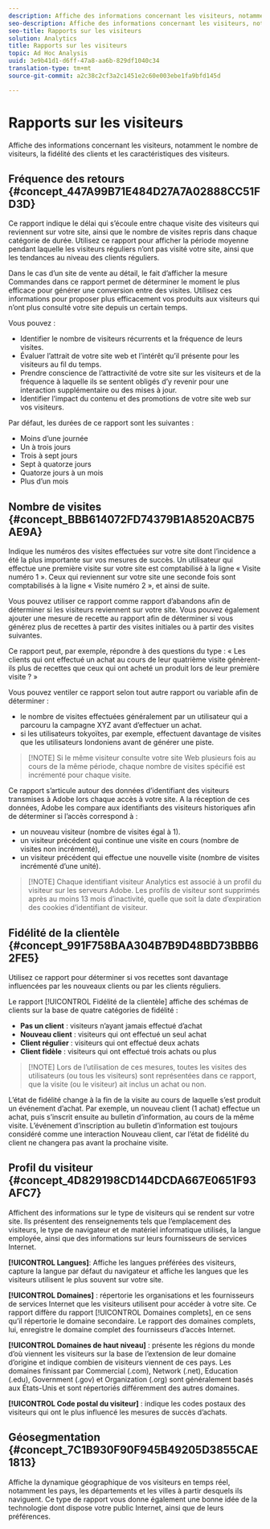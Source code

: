 ```yaml
---
description: Affiche des informations concernant les visiteurs, notamment le nombre de visiteurs, la fidélité des clients et les caractéristiques des visiteurs.
seo-description: Affiche des informations concernant les visiteurs, notamment le nombre de visiteurs, la fidélité des clients et les caractéristiques des visiteurs.
seo-title: Rapports sur les visiteurs
solution: Analytics
title: Rapports sur les visiteurs
topic: Ad Hoc Analysis
uuid: 3e9b41d1-d6ff-47a8-aa6b-829df1040c34
translation-type: tm+mt
source-git-commit: a2c38c2cf3a2c1451e2c60e003ebe1fa9bfd145d

---
```



# Rapports sur les visiteurs

Affiche des informations concernant les visiteurs, notamment le nombre de visiteurs, la fidélité des clients et les caractéristiques des visiteurs.

## Fréquence des retours {#concept_447A99B71E484D27A7A02888CC51FD3D}

Ce rapport indique le délai qui s’écoule entre chaque visite des visiteurs qui reviennent sur votre site, ainsi que le nombre de visites repris dans chaque catégorie de durée. Utilisez ce rapport pour afficher la période moyenne pendant laquelle les visiteurs réguliers n’ont pas visité votre site, ainsi que les tendances au niveau des clients réguliers.

<!-- 

c_reports_return_freq.xml

 -->

Dans le cas d’un site de vente au détail, le fait d’afficher la mesure Commandes dans ce rapport permet de déterminer le moment le plus efficace pour générer une conversion entre des visites. Utilisez ces informations pour proposer plus efficacement vos produits aux visiteurs qui n’ont plus consulté votre site depuis un certain temps.

Vous pouvez :

* Identifier le nombre de visiteurs récurrents et la fréquence de leurs visites.
* Évaluer l’attrait de votre site web et l’intérêt qu’il présente pour les visiteurs au fil du temps.
* Prendre conscience de l’attractivité de votre site sur les visiteurs et de la fréquence à laquelle ils se sentent obligés d’y revenir pour une interaction supplémentaire ou des mises à jour.
* Identifier l’impact du contenu et des promotions de votre site web sur vos visiteurs.

Par défaut, les durées de ce rapport sont les suivantes :

* Moins d’une journée
* Un à trois jours
* Trois à sept jours
* Sept à quatorze jours
* Quatorze jours à un mois
* Plus d’un mois

## Nombre de visites {#concept_BBB614072FD74379B1A8520ACB75AE9A}

Indique les numéros des visites effectuées sur votre site dont l’incidence a été la plus importante sur vos mesures de succès. Un utilisateur qui effectue une première visite sur votre site est comptabilisé à la ligne « Visite numéro 1 ». Ceux qui reviennent sur votre site une seconde fois sont comptabilisés à la ligne « Visite numéro 2 », et ainsi de suite.

<!-- 

c_reports_visit_number.xml

 -->

Vous pouvez utiliser ce rapport comme rapport d’abandons afin de déterminer si les visiteurs reviennent sur votre site. Vous pouvez également ajouter une mesure de recette au rapport afin de déterminer si vous générez plus de recettes à partir des visites initiales ou à partir des visites suivantes.

Ce rapport peut, par exemple, répondre à des questions du type : « Les clients qui ont effectué un achat au cours de leur quatrième visite génèrent-ils plus de recettes que ceux qui ont acheté un produit lors de leur première visite ? »

Vous pouvez ventiler ce rapport selon tout autre rapport ou variable afin de déterminer :

* le nombre de visites effectuées généralement par un utilisateur qui a parcouru la campagne XYZ avant d’effectuer un achat.
* si les utilisateurs tokyoïtes, par exemple, effectuent davantage de visites que les utilisateurs londoniens avant de générer une piste.

> [!NOTE] Si le même visiteur consulte votre site Web plusieurs fois au cours de la même période, chaque nombre de visites spécifié est incrémenté pour chaque visite.

Ce rapport s’articule autour des données d’identifiant des visiteurs transmises à Adobe lors chaque accès à votre site. A la réception de ces données, Adobe les compare aux identifiants des visiteurs historiques afin de déterminer si l’accès correspond à :

* un nouveau visiteur (nombre de visites égal à 1).
* un visiteur précédent qui continue une visite en cours (nombre de visites non incrémenté),
* un visiteur précédent qui effectue une nouvelle visite (nombre de visites incrémenté d’une unité).

> [!NOTE] Chaque identifiant visiteur Analytics est associé à un profil du visiteur sur les serveurs Adobe. Les profils de visiteur sont supprimés après au moins 13 mois d’inactivité, quelle que soit la date d’expiration des cookies d’identifiant de visiteur.

## Fidélité de la clientèle {#concept_991F758BAA304B7B9D48BD73BBB62FE5}

Utilisez ce rapport pour déterminer si vos recettes sont davantage influencées par les nouveaux clients ou par les clients réguliers.

<!-- 

c_reports_customerloyalty.xml

 -->

Le rapport [!UICONTROL Fidélité de la clientèle] affiche des schémas de clients sur la base de quatre catégories de fidélité :

* **Pas un client** : visiteurs n’ayant jamais effectué d’achat
* **Nouveau client** : visiteurs qui ont effectué un seul achat
* **Client régulier** : visiteurs qui ont effectué deux achats
* **Client fidèle** : visiteurs qui ont effectué trois achats ou plus

> [!NOTE] Lors de l’utilisation de ces mesures, toutes les visites des utilisateurs (ou tous les visiteurs) sont représentées dans ce rapport, que la visite (ou le visiteur) ait inclus un achat ou non.

L’état de fidélité change à la fin de la visite au cours de laquelle s’est produit un événement d’achat. Par exemple, un nouveau client (1 achat) effectue un achat, puis s’inscrit ensuite au bulletin d’information, au cours de la même visite. L’événement d’inscription au bulletin d’information est toujours considéré comme une interaction Nouveau client, car l’état de fidélité du client ne changera pas avant la prochaine visite.

## Profil du visiteur {#concept_4D829198CD144DCDA667E0651F93AFC7}

Affichent des informations sur le type de visiteurs qui se rendent sur votre site. Ils présentent des renseignements tels que l’emplacement des visiteurs, le type de navigateur et de matériel informatique utilisés, la langue employée, ainsi que des informations sur leurs fournisseurs de services Internet.

<!-- 

c_reports_visitor_profile.xml

 -->

**[!UICONTROL Langues]**: Affiche les langues préférées des visiteurs, capture la langue par défaut du navigateur et affiche les langues que les visiteurs utilisent le plus souvent sur votre site.

**[!UICONTROL Domaines]** : répertorie les organisations et les fournisseurs de services Internet que les visiteurs utilisent pour accéder à votre site. Ce rapport diffère du rapport [!UICONTROL Domaines complets], en ce sens qu’il répertorie le domaine secondaire. Le rapport des domaines complets, lui, enregistre le domaine complet des fournisseurs d’accès Internet.

**[!UICONTROL Domaines de haut niveau]** : présente les régions du monde d’où viennent les visiteurs sur la base de l’extension de leur domaine d’origine et indique combien de visiteurs viennent de ces pays. Les domaines finissant par Commercial (.com), Network (.net), Education (.edu), Government (.gov) et Organization (.org) sont généralement basés aux États-Unis et sont répertoriés différemment des autres domaines.

**[!UICONTROL Code postal du visiteur]** : indique les codes postaux des visiteurs qui ont le plus influencé les mesures de succès d’achats.

## Géosegmentation {#concept_7C1B930F90F945B49205D3855CAE1813}

<!-- 

c_reports_geosegmentation.xml

 -->

Affiche la dynamique géographique de vos visiteurs en temps réel, notamment les pays, les départements et les villes à partir desquels ils naviguent. Ce type de rapport vous donne également une bonne idée de la technologie dont dispose votre public Internet, ainsi que de leurs préférences.
